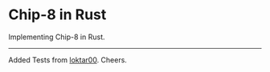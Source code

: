 # Chip-8 in Rust

Implementing Chip-8 in Rust.

---

Added Tests from [loktar00](https://github.com/loktar00/chip8). Cheers.


